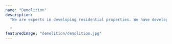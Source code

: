 ```yaml
---
name: "Demolition"
description:
  "We are experts in developing residential properties. We have developed various townhouses around the Canterbury region. We cover the whole process for you and provide you with either predesigned drawings or we can work with you to develop the vision of your dream house.

  "
featuredImage: "demolition/demolition.jpg"
---
```


